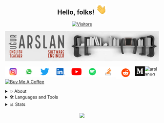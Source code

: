 <h2 align="center"> <b> Hello, folks! </b> <img src="https://github.com/arslanugur/arslanugur/blob/arslan/wave.gif" width="35px"> </h2>


<p align="center">
<a href="https://github.com/arslanugur/arslanugur">
    <img src="https://komarev.com/ghpvc/?username=arslanugur" alt="Visitors" />
</a>
</p>


[![Header](https://github.com/arslanugur/arslanugur/blob/arslan/readme_header.png)](http://linkedin.com/in/-ugurarslan-)


<!-- LOGOS: https://www.logo.wine/ -->
<a href="https://instagram.com/arslanuguur">
  <img align="left" alt="Arslan Uğur | Instagram" width="52px" src="https://github.com/arslanugur/arslanugur/blob/arslan/icons/Instagram-Logo.svg" />
</a>
<a href="https://chat.whatsapp.com/Bdek4AunrnCHzZrJOyyaUT">
  <img align="left" alt="Arslan Uğur | Whatsapp" width="52px" src="https://github.com/arslanugur/arslanugur/blob/arslan/icons/WhatsApp-Logo.svg" />
</a>
<a href="https://twitter.com/arslanuguur">
  <img align="left" alt="Arslan Uğur | Twitter" width="52px" src="https://github.com/arslanugur/arslanugur/blob/arslan/icons/Twitter-Logo.svg" />
</a>
<a href="https://www.linkedin.com/in/-ugurarslan-">
  <img align="left" alt="Arslan's LinkedIN" width="52px" src="https://github.com/arslanugur/arslanugur/blob/arslan/icons/LinkedIn-Logo.svg" />
</a>
<a href="https://www.youtube.com/channel/UChXfUMbl4e5aR0dY5zITLoQ">
  <img align="left" alt="Arslan's Spotify" width="52px" src="https://github.com/arslanugur/arslanugur/blob/arslan/icons/Youtube-Logo.svg" />
</a>
<a href="https://open.spotify.com/user/11139457861">
  <img align="left" alt="Arslan's Spotify" width="52px" src="https://github.com/arslanugur/arslanugur/blob/arslan/icons/Spotify-Logo.svg" />
</a>
<a href="https://stackoverflow.com/users/10667473">
  <img align="left" alt="Arslan's StackOverFlow" width="52px" src="https://github.com/arslanugur/arslanugur/blob/arslan/icons/StackOverflow-Logo.svg" />
</a>
<a href="https://www.reddit.com/user/arslanugr/">
   <img align="left" alt="Arslan's Reddit" width="62px" src="https://github.com/arslanugur/arslanugur/blob/arslan/icons/Reddit-Logo.svg" />
</a>
<a href="https://medium.com/@arslanugur">
   <img align="left" alt="Arslan's Medium" width="32px" src="https://github.com/arslanugur/arslanugur/blob/arslan/icons/Medium-Logo.svg" />
</a>
<a href="https://dev.to/arslanugur" target="blank"><img align="left" src="https://cdn.jsdelivr.net/npm/simple-icons@3.0.1/icons/dev-dot-to.svg" alt="arslanugur" height="30" width="40" />
</a>
<a href="https://www.buymeacoffee.com/arslanugur" target="_blank">
  <img src="https://cdn.buymeacoffee.com/buttons/v2/default-red.png" alt="Buy Me A Coffee" width="130" >
</a>




<!--About-->
<p align="left">
<details>
 <summary> ✨ About </summary>

```yaml
name: Uğur Arslan
location: İstanbul, Turkey
occupation: ["English Teacher, Software Developer"]
education: ["English Literature", "Management Information Systems"]
```

</details>


    
<!--Languages and Tools-->  
<details>
  <summary> 🛠️ Languages and Tools </summary>
  <br/>
  <p align="left"> 
      <a href="https://www.python.org" target="_blank"> <img src="https://raw.githubusercontent.com/devicons/devicon/master/icons/python/python-original.svg" alt="python" width="40" height="40"/> </a>
      <a href="https://www.cprogramming.com/" target="_blank"> <img src="https://raw.githubusercontent.com/devicons/devicon/master/icons/c/c-original.svg" alt="c" width="40" height="40"/> </a>
      <a href="https://www.w3schools.com/cpp/" target="_blank"> <img src="https://raw.githubusercontent.com/devicons/devicon/master/icons/cplusplus/cplusplus-original.svg" alt="cplusplus" width="40" height="40"/> </a> 
      <a href="https://circleci.com" target="_blank"> <img src="https://www.vectorlogo.zone/logos/circleci/circleci-icon.svg" alt="circleci" width="40" height="40"/> </a> 
      <a href="https://www.w3.org/html/" target="_blank"> <img src="https://raw.githubusercontent.com/devicons/devicon/master/icons/html5/html5-original-wordmark.svg" alt="html5" width="40" height="40"/> </a> 
      <a href="https://www.w3schools.com/css/" target="_blank"> <img src="https://raw.githubusercontent.com/devicons/devicon/master/icons/css3/css3-original-wordmark.svg" alt="css3" width="40" height="40"/> </a>
      <a href="https://developer.mozilla.org/en-US/docs/Web/JavaScript" target="_blank"> <img src="https://raw.githubusercontent.com/devicons/devicon/master/icons/javascript/javascript-original.svg" alt="javascript" width="40" height="40"/> </a>
      <a href="https://www.java.com" target="_blank"> <img src="https://raw.githubusercontent.com/devicons/devicon/master/icons/java/java-original.svg" alt="java" width="40" height="40"/> </a>
      <a href="https://developer.android.com" target="_blank"> <img src="https://raw.githubusercontent.com/devicons/devicon/master/icons/android/android-original-wordmark.svg" alt="android" width="40" height="40"/> </a>
      <a href="https://angular.io" target="_blank"> <img src="https://angular.io/assets/images/logos/angular/angular.svg" alt="angular" width="40" height="40"/> </a>
      <a href="https://nodejs.org" target="_blank"> <img src="https://raw.githubusercontent.com/devicons/devicon/master/icons/nodejs/nodejs-original-wordmark.svg" alt="nodejs" width="40" height="40"/> </a>
      <a href="https://vuejs.org/" target="_blank"> <img src="https://raw.githubusercontent.com/devicons/devicon/master/icons/vuejs/vuejs-original-wordmark.svg" alt="vuejs" width="40" height="40"/> </a>
      <a href="https://reactjs.org/" target="_blank"> <img src="https://raw.githubusercontent.com/devicons/devicon/master/icons/react/react-original-wordmark.svg" alt="react" width="40" height="40"/> </a>
      <a href="https://www.linux.org/" target="_blank"> <img src="https://raw.githubusercontent.com/devicons/devicon/master/icons/linux/linux-original.svg" alt="linux" width="40" height="40"/> </a>
      <a href="https://cloud.google.com" target="_blank"> <img src="https://www.vectorlogo.zone/logos/google_cloud/google_cloud-icon.svg" alt="gcp" width="40" height="40"/> </a>
      <a href="https://aws.amazon.com" target="_blank"> <img src="https://raw.githubusercontent.com/devicons/devicon/master/icons/amazonwebservices/amazonwebservices-original-wordmark.svg" alt="aws" width="40" height="40"/> </a> 
      <a href="https://azure.microsoft.com/en-in/" target="_blank"> <img src="https://www.vectorlogo.zone/logos/microsoft_azure/microsoft_azure-icon.svg" alt="azure" width="40" height="40"/> </a>
      <a href="https://git-scm.com/" target="_blank"> <img src="https://www.vectorlogo.zone/logos/git-scm/git-scm-icon.svg" alt="git" width="40" height="40"/> </a> 
      <a href="https://www.gnu.org/software/bash/" target="_blank"> <img src="https://www.vectorlogo.zone/logos/gnu_bash/gnu_bash-icon.svg" alt="bash" width="40" height="40"/> </a>
      <a href="https://cordova.apache.org/" target="_blank"> <img src="https://www.vectorlogo.zone/logos/apache_cordova/apache_cordova-icon.svg" alt="apachecordova" width="40" height="40"/> </a> 
      <a href="https://getbootstrap.com" target="_blank"> <img src="https://raw.githubusercontent.com/devicons/devicon/master/icons/bootstrap/bootstrap-plain-wordmark.svg" alt="bootstrap" width="40" height="40"/> </a>
      <a href="https://www.cypress.io" target="_blank"> <img src="https://raw.githubusercontent.com/simple-icons/simple-icons/6e46ec1fc23b60c8fd0d2f2ff46db82e16dbd75f/icons/cypress.svg" alt="cypress" width="40" height="40"/> </a> 
      <a href="https://www.docker.com/" target="_blank"> <img src="https://raw.githubusercontent.com/devicons/devicon/master/icons/docker/docker-original-wordmark.svg" alt="docker" width="40" height="40"/> </a> 
      <a href="https://www.elastic.co" target="_blank"> <img src="https://www.vectorlogo.zone/logos/elastic/elastic-icon.svg" alt="elasticsearch" width="40" height="40"/> </a> 
      <a href="https://expressjs.com" target="_blank"> <img src="https://raw.githubusercontent.com/devicons/devicon/master/icons/express/express-original-wordmark.svg" alt="express" width="40" height="40"/> </a> 
      <a href="https://flask.palletsprojects.com/" target="_blank"> <img src="https://www.vectorlogo.zone/logos/pocoo_flask/pocoo_flask-icon.svg" alt="flask" width="40" height="40"/> </a> 
      <a href="https://grafana.com" target="_blank"> <img src="https://www.vectorlogo.zone/logos/grafana/grafana-icon.svg" alt="grafana" width="40" height="40"/> </a> 
      <a href="https://graphql.org" target="_blank"> <img src="https://www.vectorlogo.zone/logos/graphql/graphql-icon.svg" alt="graphql" width="40" height="40"/> </a> 
      <a href="https://heroku.com" target="_blank"> <img src="https://www.vectorlogo.zone/logos/heroku/heroku-icon.svg" alt="heroku" width="40" height="40"/> </a>
      <a href="https://gohugo.io/" target="_blank"> <img src="https://api.iconify.design/logos-hugo.svg" alt="hugo" width="40" height="40"/> </a> 
      <a href="https://jasmine.github.io/" target="_blank"> <img src="https://www.vectorlogo.zone/logos/jasmine/jasmine-icon.svg" alt="jasmine" width="40" height="40"/> </a> 
      <a href="https://jekyllrb.com/" target="_blank"> <img src="https://www.vectorlogo.zone/logos/jekyllrb/jekyllrb-icon.svg" alt="jekyll" width="40" height="40"/> </a> 
      <a href="https://www.jenkins.io" target="_blank"> <img src="https://www.vectorlogo.zone/logos/jenkins/jenkins-icon.svg" alt="jenkins" width="40" height="40"/> </a> 
      <a href="https://jestjs.io" target="_blank"> <img src="https://www.vectorlogo.zone/logos/jestjsio/jestjsio-icon.svg" alt="jest" width="40" height="40"/> </a> 
      <a href="https://karma-runner.github.io/latest/index.html" target="_blank"> <img src="https://raw.githubusercontent.com/detain/svg-logos/780f25886640cef088af994181646db2f6b1a3f8/svg/karma.svg" alt="karma" width="40" height="40"/> </a> 
      <a href="https://www.elastic.co/kibana" target="_blank"> <img src="https://www.vectorlogo.zone/logos/elasticco_kibana/elasticco_kibana-icon.svg" alt="kibana" width="40" height="40"/> </a> 
      <a href="https://kubernetes.io" target="_blank"> <img src="https://www.vectorlogo.zone/logos/kubernetes/kubernetes-icon.svg" alt="kubernetes" width="40" height="40"/> </a>
      <a href="https://mochajs.org" target="_blank"> <img src="https://www.vectorlogo.zone/logos/mochajs/mochajs-icon.svg" alt="mocha" width="40" height="40"/> </a> 
      <a href="https://www.mongodb.com/" target="_blank"> <img src="https://raw.githubusercontent.com/devicons/devicon/master/icons/mongodb/mongodb-original-wordmark.svg" alt="mongodb" width="40" height="40"/> </a> 
      <a href="https://www.microsoft.com/en-us/sql-server" target="_blank"> <img src="https://www.svgrepo.com/show/303229/microsoft-sql-server-logo.svg" alt="mssql" width="40" height="40"/> </a> 
      <a href="https://www.mysql.com/" target="_blank"> <img src="https://raw.githubusercontent.com/devicons/devicon/master/icons/mysql/mysql-original-wordmark.svg" alt="mysql" width="40" height="40"/> </a> 
      <a href="https://www.nginx.com" target="_blank"> <img src="https://raw.githubusercontent.com/devicons/devicon/master/icons/nginx/nginx-original.svg" alt="nginx" width="40" height="40"/> </a> 
      <a href="https://www.php.net" target="_blank"> <img src="https://raw.githubusercontent.com/devicons/devicon/master/icons/php/php-original.svg" alt="php" width="40" height="40"/> </a> 
      <a href="https://www.postgresql.org" target="_blank"> <img src="https://raw.githubusercontent.com/devicons/devicon/master/icons/postgresql/postgresql-original-wordmark.svg" alt="postgresql" width="40" height="40"/> </a>
      <a href="https://www.sqlite.org/" target="_blank"> <img src="https://www.vectorlogo.zone/logos/sqlite/sqlite-icon.svg" alt="sqlite" width="40" height="40"/> </a> 
      <a href="https://postman.com" target="_blank"> <img src="https://www.vectorlogo.zone/logos/getpostman/getpostman-icon.svg" alt="postman" width="40" height="40"/> </a> 
      <a href="https://github.com/puppeteer/puppeteer" target="_blank"> <img src="https://www.vectorlogo.zone/logos/pptrdev/pptrdev-official.svg" alt="puppeteer" width="40" height="40"/> </a>  
      <a href="https://redis.io" target="_blank"> <img src="https://raw.githubusercontent.com/devicons/devicon/master/icons/redis/redis-original-wordmark.svg" alt="redis" width="40" height="40"/> </a> 
      <a href="https://sass-lang.com" target="_blank"> <img src="https://raw.githubusercontent.com/devicons/devicon/master/icons/sass/sass-original.svg" alt="sass" width="40" height="40"/> </a> 
      <a href="https://www.selenium.dev" target="_blank"> <img src="https://raw.githubusercontent.com/detain/svg-logos/780f25886640cef088af994181646db2f6b1a3f8/svg/selenium-logo.svg" alt="selenium" width="40" height="40"/> </a> 
      <a href="https://travis-ci.org" target="_blank"> <img src="https://www.vectorlogo.zone/logos/travis-ci/travis-ci-icon.svg" alt="travisci" width="40" height="40"/> </a> 
      <a href="https://www.typescriptlang.org/" target="_blank"> <img src="https://raw.githubusercontent.com/devicons/devicon/master/icons/typescript/typescript-original.svg" alt="typescript" width="40" height="40"/> </a> </p>

</details>




<!--Stats-->
<details>
  <summary> 📊 Stats </summary> 

<img align="left" width="45%" src="https://github-readme-stats.vercel.app/api?username=arslanugur&show_icons=true&theme=tokyonight" />
<img align="right" width="45%" src="https://github-readme-streak-stats.herokuapp.com/?user=arslanugur&theme=tokyonight" />
    
</details>


<!--
<h2>Latest Tweets</h2>
<p><a href="https://twitter.com/arslanuguur"><img src="https://github-readme-twitter.gazf.vercel.app/api?id=arslanuguur&amp;layout=wide" alt="github-readme-twitter"></a></p>
-->

<!--  <p align="center"> <img src="https://github-readme-stats.vercel.app/api?username=arslanugur&show_icons=true&theme=gotham" alt="arslanugur" />   -->
<!--  ![Top Langs](https://github-readme-stats.vercel.app/api/top-langs/?username=arslanugur&hide=TeX&layout=compact)  -->
<!-- https://wa.me/qr/F4CP7YCCPZCZB1 -->




<!--END_SECTION:waka-->
<p align="center">
  <img src="https://capsule-render.vercel.app/api?type=waving&color=gradient&height=70&section=footer"/>
</p>
  
